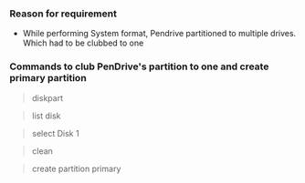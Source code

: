 ### Reason for requirement
* While performing System format, Pendrive partitioned to multiple drives. Which had to be clubbed to one

### Commands to club PenDrive's partition to one and create primary partition 
> diskpart

> list disk

> select Disk 1

> clean

> create partition primary
